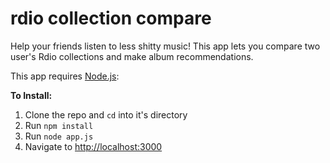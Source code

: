 rdio collection compare
=======================

Help your friends listen to less shitty music! This app lets you compare two user's Rdio collections and make album recommendations.

This app requires [Node.js](http://nodejs.org/):

**To Install:**

1. Clone the repo and `cd` into it's directory
2. Run `npm install`
3. Run `node app.js`
4. Navigate to [http://localhost:3000](http://localhost:3000)
